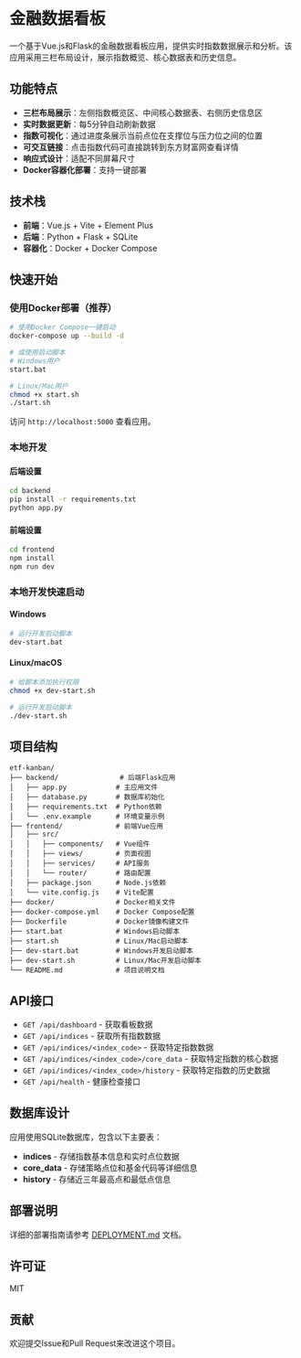 # 金融数据看板

一个基于Vue.js和Flask的金融数据看板应用，提供实时指数数据展示和分析。该应用采用三栏布局设计，展示指数概览、核心数据表和历史信息。

## 功能特点

- **三栏布局展示**：左侧指数概览区、中间核心数据表、右侧历史信息区
- **实时数据更新**：每5分钟自动刷新数据
- **指数可视化**：通过进度条展示当前点位在支撑位与压力位之间的位置
- **可交互链接**：点击指数代码可直接跳转到东方财富网查看详情
- **响应式设计**：适配不同屏幕尺寸
- **Docker容器化部署**：支持一键部署

## 技术栈

- **前端**：Vue.js + Vite + Element Plus
- **后端**：Python + Flask + SQLite
- **容器化**：Docker + Docker Compose

## 快速开始

### 使用Docker部署（推荐）

```bash
# 使用Docker Compose一键启动
docker-compose up --build -d

# 或使用启动脚本
# Windows用户
start.bat

# Linux/Mac用户
chmod +x start.sh
./start.sh
```

访问 `http://localhost:5000` 查看应用。

### 本地开发

#### 后端设置

```bash
cd backend
pip install -r requirements.txt
python app.py
```

#### 前端设置

```bash
cd frontend
npm install
npm run dev
```

### 本地开发快速启动

#### Windows

```bash
# 运行开发启动脚本
dev-start.bat
```

#### Linux/macOS

```bash
# 给脚本添加执行权限
chmod +x dev-start.sh

# 运行开发启动脚本
./dev-start.sh
```

## 项目结构

```
etf-kanban/
├── backend/               # 后端Flask应用
│   ├── app.py            # 主应用文件
│   ├── database.py       # 数据库初始化
│   ├── requirements.txt  # Python依赖
│   └── .env.example      # 环境变量示例
├── frontend/             # 前端Vue应用
│   ├── src/
│   │   ├── components/   # Vue组件
│   │   ├── views/        # 页面视图
│   │   ├── services/     # API服务
│   │   └── router/       # 路由配置
│   ├── package.json      # Node.js依赖
│   └── vite.config.js    # Vite配置
├── docker/               # Docker相关文件
├── docker-compose.yml    # Docker Compose配置
├── Dockerfile            # Docker镜像构建文件
├── start.bat             # Windows启动脚本
├── start.sh              # Linux/Mac启动脚本
├── dev-start.bat         # Windows开发启动脚本
├── dev-start.sh          # Linux/Mac开发启动脚本
└── README.md             # 项目说明文档
```

## API接口

- `GET /api/dashboard` - 获取看板数据
- `GET /api/indices` - 获取所有指数数据
- `GET /api/indices/<index_code>` - 获取特定指数数据
- `GET /api/indices/<index_code>/core_data` - 获取特定指数的核心数据
- `GET /api/indices/<index_code>/history` - 获取特定指数的历史数据
- `GET /api/health` - 健康检查接口

## 数据库设计

应用使用SQLite数据库，包含以下主要表：

- **indices** - 存储指数基本信息和实时点位数据
- **core_data** - 存储策略点位和基金代码等详细信息
- **history** - 存储近三年最高点和最低点信息

## 部署说明

详细的部署指南请参考 [DEPLOYMENT.md](./DEPLOYMENT.md) 文档。

## 许可证

MIT

## 贡献

欢迎提交Issue和Pull Request来改进这个项目。